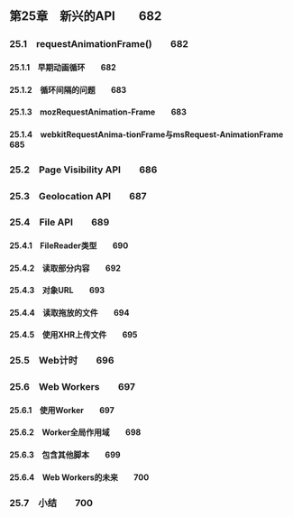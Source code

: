 ## 第25章　新兴的API　　682
### 25.1　requestAnimationFrame()　　682
#### 25.1.1　早期动画循环　　682
#### 25.1.2　循环间隔的问题　　683
#### 25.1.3　mozRequestAnimation-Frame　　683
#### 25.1.4　webkitRequestAnima-tionFrame与msRequest-AnimationFrame　　685
### 25.2　Page Visibility API　　686
### 25.3　Geolocation API　　687
### 25.4　File API　　689
#### 25.4.1　FileReader类型　　690
#### 25.4.2　读取部分内容　　692
#### 25.4.3　对象URL　　693
#### 25.4.4　读取拖放的文件　　694
#### 25.4.5　使用XHR上传文件　　695
### 25.5　Web计时　　696
### 25.6　Web Workers　　697
#### 25.6.1　使用Worker　　697
#### 25.6.2　Worker全局作用域　　698
#### 25.6.3　包含其他脚本　　699
#### 25.6.4　Web Workers的未来　　700
### 25.7　小结　　700
